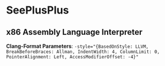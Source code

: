 # SeePlusPlus

## x86 Assembly Language Interpreter

**Clang-Format Parameters**: `-style="{BasedOnStyle: LLVM, BreakBeforeBraces: Allman, IndentWidth: 4, ColumnLimit: 0, PointerAlignment: Left, AccessModifierOffset: -4}"`
